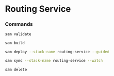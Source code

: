 # Routing Service

### Commands
```bash 
sam validate
```
```bash 
sam build
```
```bash 
sam deploy --stack-name routing-service --guided
```
```bash 
sam sync --stack-name routing-service --watch
```
```bash 
sam delete
```